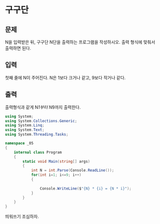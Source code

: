 # 구구단
## 문제
N을 입력받은 뒤, 구구단 N단을 출력하는 프로그램을 작성하시오. 출력 형식에 맞춰서 출력하면 된다.

## 입력
첫째 줄에 N이 주어진다. N은 1보다 크거나 같고, 9보다 작거나 같다.

## 출력
출력형식과 같게 N*1부터 N*9까지 출력한다.

```c#
using System;
using System.Collections.Generic;
using System.Linq;
using System.Text;
using System.Threading.Tasks;

namespace _05
{
    internal class Program
    {
        static void Main(string[] args)
        {
            int N = int.Parse(Console.ReadLine());
            for(int i=1; i<=9; i++)
            {
                
                Console.WriteLine($"{N} * {i} = {N * i}");
            }
        }
    }
}


```

띄워쓰기 조심하자.